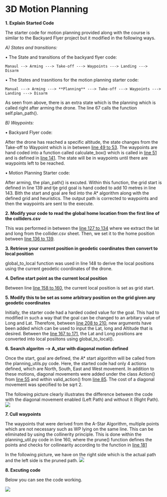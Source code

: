 # 3D Motion Planning

**1. Explain Started Code**

The starter code for motion planning provided along with the course is similar to the Backyard Flyer project but it modified in the following ways. 


*A) States and transitions:*

  • The State and transitions of the backyard flyer code: 

    Manaul --> Arming ---> Take-off ---> Waypoints ---> Landing ---> Disarm

  • The States and trasnitions for the motion planning starter code: 

    Manual ---> Arming ---> **Planning** ---> Take-off ---> Waypoints ---> Landing ---> Disarm

   As seen from above, there is an extra state which is the planning which is called right after arming the drone. The line 67 calls the function self.plan_path().


*B) Waypoints:*

  • Backyard Flyer code:
  
  After the drone has reached a specific altitude, the state changes from the Take-off to Waypoint which is in between [line 49 to 53](backyard_flyer-py#L49-L53). The waypoints are hand coded into a function called calculate_box() which is called in [line 51](backyard_flyer-py#L51) and is defined in [line 141](backyard_flyer-py#L141). The state will be in waypoints until there are waypoints left to be reached. 
  
  • Motion Planning Starter code:
  
  After arming, the plan_path() is excuted. Within this function, the grid start is defined in line 139 and tje grid goal is hand coded to add 10 metres in line 143. Bith the start and goal are fed into the A* algorithm along with the defined grid and heuristics. The output path is corrected to waypoints and then the waypoints are sent to the execute. 
 
 
 
 
 
 **2. Modify your code to read the global home location from the first line of the colliders.csv**
 
This was performed in between the [line 127 to 134](motion_planning.py#L127-L134) where we extract the lat and long from the collider.csv sheet. Then, we set it to the home position between [line 136 to 139](motion_planning.py#L136-L139).
 
 
 
 
 **3. Retrieve your current position in geodetic coordinates then convert to local position**
 
global_to_local function was used in line 148 to derive the local positions using the current geodetic coordinates of the drone. 




**4. Define start point as the current local position**

Between line [line 158 to 160](motion_planning.py#L158-L160), the current local position is set as grid start. 




**5. Modify this to be set as some arbitrary position on the grid given any geodetic coordinates**

Initially, the starter code had a harded coded value for the goal. This had to modified in such a way that the goal can be changed to an arbitary value of Long and Lat. Therefore, between [line 208 to 210](motion_planning.py#L208-L210), new arguments have been added which can be used to input the Lat, long and Altitude that is desired. Between the [line 167 to 171](motion_planning.py#L167-L171), the Lat and Long positions are converted into local posiitons using global_to_local(). 




**6. Search algoritm --> A_star with diagonal motion defined**

Once the start, goal are defined, the A* start algorithm will be called from the planning_utils.py code. Here, the started code had only 4 actions defined, which are North, South, East and West movement. In addition to these motions, diagonal movements were added under the class Action() from [line 55](planning_utils.py#L55) and within valid_action() from [line 85](planning_utils.py#L85). The cost of a diagonal movement was specified to be sqrt 2. 

The following picture clearly illustrates the difference between the code with the diagonal movement enabled (Left Path) and without it (Right Path). 
![](/Images/A_star.png)




**7. Cull waypoints**

The waypoints that were derived from the A-Star Algorithm, multiple points which are not necessary such as WP lying on the same line. This can be eliminated by using the collinerity principle. This is done within the planning_util.py code in line 160, where the prune() function defines the points and checks for collinearity according to the function in [line 181](planning_utils.py#L181)

In the following picture, we have on the right side which is the actual path and the left side is the pruned path. 
![](/Images/WP_1.png)





**8. Excuting code**

Below you can see the code working. 

![](/Images/Code_working.gif)
